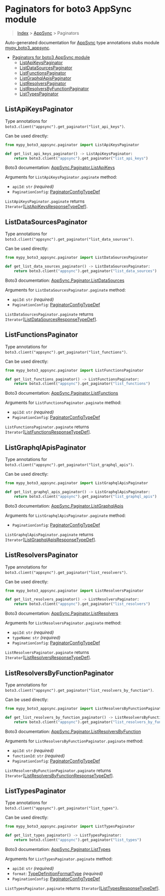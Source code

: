 # Paginators for boto3 AppSync module

> [Index](..) > [AppSync](.) > Paginators

Auto-generated documentation for
[AppSync](https://boto3.amazonaws.com/v1/documentation/api/1.17.75/reference/services/appsync.html#AppSync)
type annotations stubs module
[mypy_boto3_appsync](https://pypi.org/project/mypy-boto3-appsync/).

- [Paginators for boto3 AppSync module](#paginators-for-boto3-appsync-module)
  - [ListApiKeysPaginator](#listapikeyspaginator)
  - [ListDataSourcesPaginator](#listdatasourcespaginator)
  - [ListFunctionsPaginator](#listfunctionspaginator)
  - [ListGraphqlApisPaginator](#listgraphqlapispaginator)
  - [ListResolversPaginator](#listresolverspaginator)
  - [ListResolversByFunctionPaginator](#listresolversbyfunctionpaginator)
  - [ListTypesPaginator](#listtypespaginator)

## ListApiKeysPaginator

Type annotations for `boto3.client("appsync").get_paginator("list_api_keys")`.

Can be used directly:

```python
from mypy_boto3_appsync.paginator import ListApiKeysPaginator

def get_list_api_keys_paginator() -> ListApiKeysPaginator:
    return boto3.client("appsync").get_paginator("list_api_keys")
```

Boto3 documentation:
[AppSync.Paginator.ListApiKeys](https://boto3.amazonaws.com/v1/documentation/api/1.17.75/reference/services/appsync.html#AppSync.Paginator.ListApiKeys)

Arguments for `ListApiKeysPaginator.paginate` method:

- `apiId`: `str` *(required)*
- `PaginationConfig`:
  [PaginatorConfigTypeDef](./type_defs.md#paginatorconfigtypedef)

`ListApiKeysPaginator.paginate` returns
`Iterator`\[[ListApiKeysResponseTypeDef](./type_defs.md#listapikeysresponsetypedef)\].

## ListDataSourcesPaginator

Type annotations for
`boto3.client("appsync").get_paginator("list_data_sources")`.

Can be used directly:

```python
from mypy_boto3_appsync.paginator import ListDataSourcesPaginator

def get_list_data_sources_paginator() -> ListDataSourcesPaginator:
    return boto3.client("appsync").get_paginator("list_data_sources")
```

Boto3 documentation:
[AppSync.Paginator.ListDataSources](https://boto3.amazonaws.com/v1/documentation/api/1.17.75/reference/services/appsync.html#AppSync.Paginator.ListDataSources)

Arguments for `ListDataSourcesPaginator.paginate` method:

- `apiId`: `str` *(required)*
- `PaginationConfig`:
  [PaginatorConfigTypeDef](./type_defs.md#paginatorconfigtypedef)

`ListDataSourcesPaginator.paginate` returns
`Iterator`\[[ListDataSourcesResponseTypeDef](./type_defs.md#listdatasourcesresponsetypedef)\].

## ListFunctionsPaginator

Type annotations for `boto3.client("appsync").get_paginator("list_functions")`.

Can be used directly:

```python
from mypy_boto3_appsync.paginator import ListFunctionsPaginator

def get_list_functions_paginator() -> ListFunctionsPaginator:
    return boto3.client("appsync").get_paginator("list_functions")
```

Boto3 documentation:
[AppSync.Paginator.ListFunctions](https://boto3.amazonaws.com/v1/documentation/api/1.17.75/reference/services/appsync.html#AppSync.Paginator.ListFunctions)

Arguments for `ListFunctionsPaginator.paginate` method:

- `apiId`: `str` *(required)*
- `PaginationConfig`:
  [PaginatorConfigTypeDef](./type_defs.md#paginatorconfigtypedef)

`ListFunctionsPaginator.paginate` returns
`Iterator`\[[ListFunctionsResponseTypeDef](./type_defs.md#listfunctionsresponsetypedef)\].

## ListGraphqlApisPaginator

Type annotations for
`boto3.client("appsync").get_paginator("list_graphql_apis")`.

Can be used directly:

```python
from mypy_boto3_appsync.paginator import ListGraphqlApisPaginator

def get_list_graphql_apis_paginator() -> ListGraphqlApisPaginator:
    return boto3.client("appsync").get_paginator("list_graphql_apis")
```

Boto3 documentation:
[AppSync.Paginator.ListGraphqlApis](https://boto3.amazonaws.com/v1/documentation/api/1.17.75/reference/services/appsync.html#AppSync.Paginator.ListGraphqlApis)

Arguments for `ListGraphqlApisPaginator.paginate` method:

- `PaginationConfig`:
  [PaginatorConfigTypeDef](./type_defs.md#paginatorconfigtypedef)

`ListGraphqlApisPaginator.paginate` returns
`Iterator`\[[ListGraphqlApisResponseTypeDef](./type_defs.md#listgraphqlapisresponsetypedef)\].

## ListResolversPaginator

Type annotations for `boto3.client("appsync").get_paginator("list_resolvers")`.

Can be used directly:

```python
from mypy_boto3_appsync.paginator import ListResolversPaginator

def get_list_resolvers_paginator() -> ListResolversPaginator:
    return boto3.client("appsync").get_paginator("list_resolvers")
```

Boto3 documentation:
[AppSync.Paginator.ListResolvers](https://boto3.amazonaws.com/v1/documentation/api/1.17.75/reference/services/appsync.html#AppSync.Paginator.ListResolvers)

Arguments for `ListResolversPaginator.paginate` method:

- `apiId`: `str` *(required)*
- `typeName`: `str` *(required)*
- `PaginationConfig`:
  [PaginatorConfigTypeDef](./type_defs.md#paginatorconfigtypedef)

`ListResolversPaginator.paginate` returns
`Iterator`\[[ListResolversResponseTypeDef](./type_defs.md#listresolversresponsetypedef)\].

## ListResolversByFunctionPaginator

Type annotations for
`boto3.client("appsync").get_paginator("list_resolvers_by_function")`.

Can be used directly:

```python
from mypy_boto3_appsync.paginator import ListResolversByFunctionPaginator

def get_list_resolvers_by_function_paginator() -> ListResolversByFunctionPaginator:
    return boto3.client("appsync").get_paginator("list_resolvers_by_function")
```

Boto3 documentation:
[AppSync.Paginator.ListResolversByFunction](https://boto3.amazonaws.com/v1/documentation/api/1.17.75/reference/services/appsync.html#AppSync.Paginator.ListResolversByFunction)

Arguments for `ListResolversByFunctionPaginator.paginate` method:

- `apiId`: `str` *(required)*
- `functionId`: `str` *(required)*
- `PaginationConfig`:
  [PaginatorConfigTypeDef](./type_defs.md#paginatorconfigtypedef)

`ListResolversByFunctionPaginator.paginate` returns
`Iterator`\[[ListResolversByFunctionResponseTypeDef](./type_defs.md#listresolversbyfunctionresponsetypedef)\].

## ListTypesPaginator

Type annotations for `boto3.client("appsync").get_paginator("list_types")`.

Can be used directly:

```python
from mypy_boto3_appsync.paginator import ListTypesPaginator

def get_list_types_paginator() -> ListTypesPaginator:
    return boto3.client("appsync").get_paginator("list_types")
```

Boto3 documentation:
[AppSync.Paginator.ListTypes](https://boto3.amazonaws.com/v1/documentation/api/1.17.75/reference/services/appsync.html#AppSync.Paginator.ListTypes)

Arguments for `ListTypesPaginator.paginate` method:

- `apiId`: `str` *(required)*
- `format`: [TypeDefinitionFormatType](./literals.md#typedefinitionformattype)
  *(required)*
- `PaginationConfig`:
  [PaginatorConfigTypeDef](./type_defs.md#paginatorconfigtypedef)

`ListTypesPaginator.paginate` returns
`Iterator`\[[ListTypesResponseTypeDef](./type_defs.md#listtypesresponsetypedef)\].

